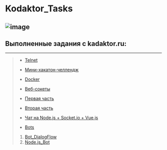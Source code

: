 # Kodaktor_Tasks
![image](https://user-images.githubusercontent.com/44378669/72217498-aecb6b00-353f-11ea-8834-3fdd638783ad.png)
---------------------------------
## Выполненные задания с kadaktor.ru:
---------------------------------
>* [Telnet](https://github.com/Legabog/Kodaktor_Tasks/tree/telnet)
>
>* [Мини-хакатон-челлендж](https://github.com/Legabog/Kodaktor_Tasks/tree/mini-hakaton-challenge)
>
>* [Docker](https://github.com/Legabog/Kodaktor_Tasks/tree/telnet)
>
>* [Веб-сокеты](https://github.com/Legabog/Kodaktor_Tasks/tree/ws)
> * [Первая часть](https://github.com/Legabog/Kodaktor_Tasks/tree/ws1)
>  * [Вторая часть](https://github.com/Legabog/Kodaktor_Tasks/tree/ws2)
>   * [Чат на Node.js + Socket.io + Vue.js](https://github.com/Legabog/Chat-with-using-Vue.js-Node.js-Socket.io)
>
>* [Bots](https://github.com/Legabog/Kodaktor_Tasks/tree/telnet)
> 1. [Bot_DialogFlow](https://github.com/Legabog/Kodaktor_Tasks/tree/telnet)
> 2. [Node.js_Bot](https://github.com/Legabog/Kodaktor_Tasks/tree/telnet)

